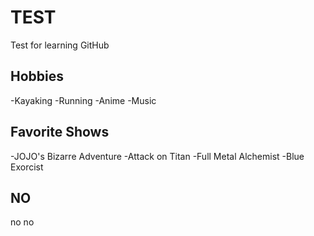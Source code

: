 # TEST
Test for learning GitHub
## Hobbies
-Kayaking
-Running
-Anime
-Music
## Favorite Shows
-JOJO's Bizarre Adventure
-Attack on Titan
-Full Metal Alchemist
-Blue Exorcist 
## NO
no 
no
